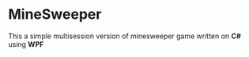 # MineSweeper
This a simple multisession version of minesweeper game written on **C#** using **WPF**
